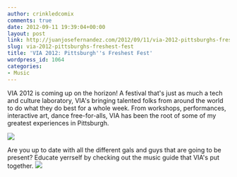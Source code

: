 ```yaml
---
author: crinkledcomix
comments: true
date: 2012-09-11 19:39:04+00:00
layout: post
link: http://juanjosefernandez.com/2012/09/11/via-2012-pittsburghs-freshest-fest/
slug: via-2012-pittsburghs-freshest-fest
title: 'VIA 2012: Pittsburgh''s Freshest Fest'
wordpress_id: 1064
categories:
- Music
---
```


VIA 2012 is coming up on the horizon! A festival that's just as much a tech and culture laboratory, VIA's bringing talented folks from around the world to do what they do best for a whole week. From workshops, performances, interactive art, dance free-for-alls, VIA has been the root of some of my greatest experiences in Pittsburgh.


[![](http://fernandezjuanjose.files.wordpress.com/2012/09/screen-shot-2012-09-11-at-3-34-00-pm.png)](http://www.via-pgh.com/festival/2012/)




Are you up to date with all the different gals and guys that are going to be present? Educate yerrself by checking out the music guide that VIA's put together.
[![](http://fernandezjuanjose.files.wordpress.com/2012/09/screen-shot-2012-09-11-at-3-25-30-pm.png)](http://www.youtube.com/playlist?list=PLB3CF40A2D448E475)
